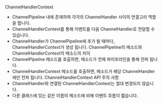 ChannelHandlerContext
- ChannelPipeline 내에 존재하여 각각의 ChannelHandler 사이의 연결고리 역할을 합니다.
- ChannelHandlerContext를 통해 이벤트를 다음 ChannelHandler로 전달할 수 있습니다.
- ChannelHandler가 ChannelPipeline에 추가 될 때마다, ChannelHandlerContext가 생성 됩니다.
ChannelPipeline의 메소드와 ChannelHandlerContext의 메소드의 차이
- ChannelPipeline 메소드를 호출하면, 메소드가 전체 파이프라인을 통해 전파 됩니다.
- ChannelHandlerContext 메소드를 호출하면, 메소드가 해당 ChannelHandler에만 전파 됩니다.
ChannelHandlerContext API 주의 사항
- ChannelHandler와 연결된 ChannelHandlerContext는 절대 변경되지 않습니다.
- 다른 클래스에 있는 같은 이름의 메소드에 비해 이벤트 흐름이 짧습니다.